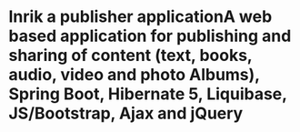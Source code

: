 # Inrik a publisher applicationA web based application for publishing and sharing of content (text, books, audio, video and photo Albums), Spring Boot, Hibernate 5, Liquibase, JS/Bootstrap, Ajax and jQuery


